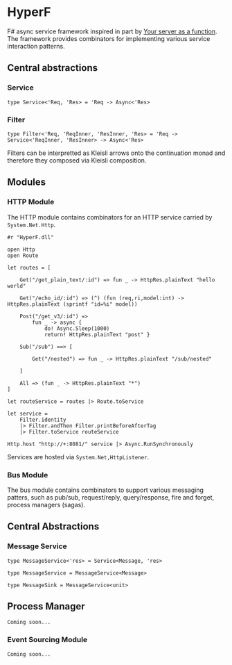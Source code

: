 HyperF
======

F# async service framework inspired in part by [Your server as a function](http://monkey.org/~marius/funsrv.pdf). The framework provides combinators for implementing various service interaction patterns.

## Central abstractions

### Service

```
type Service<'Req, 'Res> = 'Req -> Async<'Res>
```

### Filter

```
type Filter<'Req, 'ReqInner, 'ResInner, 'Res> = 'Req -> Service<'ReqInner, 'ResInner> -> Async<'Res>
```

Filters can be interpretted as Kleisli arrows onto the continuation monad and therefore they composed via Kleisli composition.


## Modules

### HTTP Module

The HTTP module contains combinators for an HTTP service carried by ```System.Net.Http```.

```
#r "HyperF.dll"

open Http
open Route

let routes = [
     
    Get("/get_plain_text/:id") => fun _ -> HttpRes.plainText "hello world"

    Get("/echo_id/:id") => (^) (fun (req,ri,model:int) -> HttpRes.plainText (sprintf "id=%i" model))

    Post("/get_v3/:id") => 
        fun _ -> async {
            do! Async.Sleep(1000)
            return! HttpRes.plainText "post" }

    Sub("/sub") ==> [
    
        Get("/nested") => fun _ -> HttpRes.plainText "/sub/nested"

    ]    

    All => (fun _ -> HttpRes.plainText "*")
] 

let routeService = routes |> Route.toService

let service = 
    Filter.identity 
    |> Filter.andThen Filter.printBeforeAfterTag
    |> Filter.toService routeService

Http.host "http://+:8081/" service |> Async.RunSynchronously
```

Services are hosted via ```System.Net,HttpListener```.

### Bus Module

The bus module contains combinators to support various messaging patters, such as pub/sub, request/reply, query/response, fire and forget, process managers (sagas).


## Central Abstractions

### Message Service

```
type MessageService<'res> = Service<Message, 'res>

type MessageService = MessageService<Message>

type MessageSink = MessageService<unit>
```

## Process Manager

```Coming soon...```


### Event Sourcing Module

```Coming soon...```